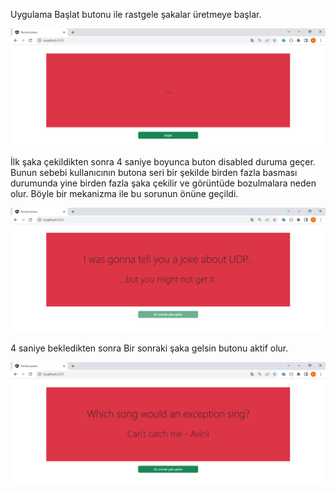 
Uygulama Başlat butonu ile rastgele şakalar üretmeye başlar.

<img src="./src/assets/Screenshot_1.png" alt="1"/>

İlk şaka çekildikten sonra 4 saniye boyunca buton disabled duruma geçer. Bunun sebebi kullanıcının butona seri bir şekilde birden fazla basması durumunda yine birden fazla şaka çekilir ve görüntüde bozulmalara neden olur. Böyle bir mekanizma ile bu sorunun önüne geçildi.

<img src="./src/assets/Screenshot_3.png" alt="3"/>

4 saniye bekledikten sonra Bir sonraki şaka gelsin butonu aktif olur.

<img src="./src/assets/Screenshot_2.png" alt="2"/>

